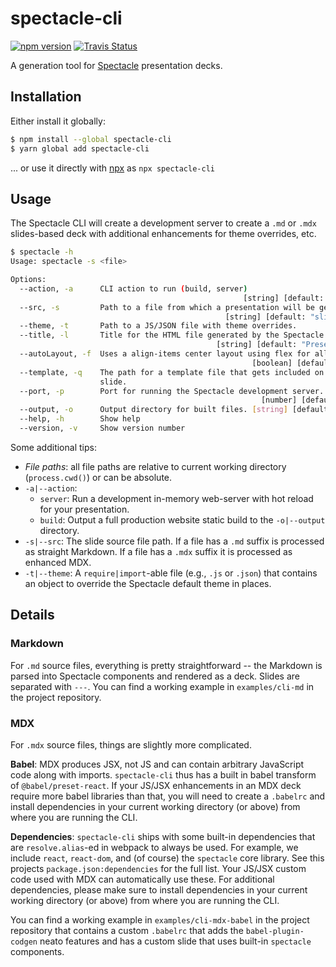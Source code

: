 spectacle-cli
=============

[![npm version][npm_img]][npm_site]
[![Travis Status][trav_img]][trav_site]

A generation tool for [Spectacle][] presentation decks.

## Installation

Either install it globally:

```sh
$ npm install --global spectacle-cli
$ yarn global add spectacle-cli
```

... or use it directly with [npx][] as `npx spectacle-cli`

## Usage

The Spectacle CLI will create a development server to create a `.md` or `.mdx` slides-based deck with additional enhancements for theme overrides, etc.

```sh
$ spectacle -h
Usage: spectacle -s <file>

Options:
  --action, -a      CLI action to run (build, server)
                                                    [string] [default: "server"]
  --src, -s         Path to a file from which a presentation will be generated.
                                                [string] [default: "slides.mdx"]
  --theme, -t       Path to a JS/JSON file with theme overrides.        [string]
  --title, -l       Title for the HTML file generated by the Spectacle CLI.
                                              [string] [default: "Presentation"]
  --autoLayout, -f  Uses a align-items center layout using flex for all sides.
                                                      [boolean] [default: false]
  --template, -q    The path for a template file that gets included on each
                    slide.                                              [string]
  --port, -p        Port for running the Spectacle development server.
                                                        [number] [default: 3000]
  --output, -o      Output directory for built files. [string] [default: "dist"]
  --help, -h        Show help                                          [boolean]
  --version, -v     Show version number                                [boolean]
```

Some additional tips:

* _File paths_: all file paths are relative to current working directory (`process.cwd()`) or can be absolute.
* `-a|--action`:
    * `server`: Run a development in-memory web-server with hot reload for your presentation.
    * `build`: Output a full production website static build to the `-o|--output` directory.
* `-s|--src`: The slide source file path. If a file has a `.md` suffix is processed as straight Markdown. If a file has a `.mdx` suffix it is processed as enhanced MDX.
* `-t|--theme`: A `require|import`-able file (e.g., `.js` or `.json`) that contains an object to override the Spectacle default theme in places.

## Details

### Markdown

For `.md` source files, everything is pretty straightforward -- the Markdown is parsed into Spectacle components and rendered as a deck. Slides are separated with `---`. You can find a working example in `examples/cli-md` in the project repository.

### MDX

For `.mdx` source files, things are slightly more complicated.

**Babel**: MDX produces JSX, not JS and can contain arbitrary JavaScript code along with imports. `spectacle-cli` thus has a built in babel transform of `@babel/preset-react`. If your JS/JSX enhancements in an MDX deck require more babel libraries than that, you will need to create a `.babelrc` and install dependencies in your current working directory (or above) from where you are running the CLI.

**Dependencies**: `spectacle-cli` ships with some built-in dependencies that are `resolve.alias`-ed in webpack to always be used. For example, we include `react`, `react-dom`, and (of course) the `spectacle` core library. See this projects `package.json:dependencies` for the full list. Your JS/JSX custom code used with MDX can automatically use these. For additional dependencies, please make sure to install dependencies in your current working directory (or above) from where you are running the CLI.

You can find a working example in `examples/cli-mdx-babel` in the project repository that contains a custom `.babelrc` that adds the `babel-plugin-codgen` neato features and has a custom slide that uses built-in `spectacle` components.

[npm_img]: https://badge.fury.io/js/spectacle-cli.svg
[npm_site]: http://badge.fury.io/js/spectacle-cli
[trav_img]: https://api.travis-ci.com/FormidableLabs/spectacle-cli.svg
[trav_site]: https://travis-ci.com/FormidableLabs/spectacle-cli

[Spectacle]: https://formidable.com/open-source/spectacle/
[npx]: https://www.npmjs.com/package/npx
